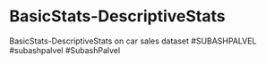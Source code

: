 # BasicStats-DescriptiveStats
BasicStats-DescriptiveStats on car sales dataset #SUBASHPALVEL #subashpalvel #SubashPalvel
